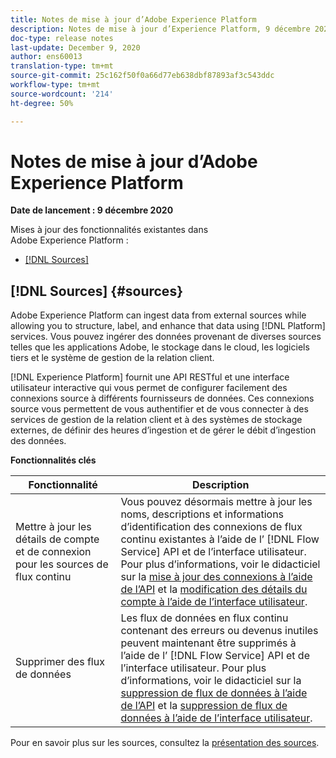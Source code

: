 ```yaml
---
title: Notes de mise à jour d’Adobe Experience Platform
description: Notes de mise à jour d’Experience Platform, 9 décembre 2020
doc-type: release notes
last-update: December 9, 2020
author: ens60013
translation-type: tm+mt
source-git-commit: 25c162f50f0a66d77eb638dbf87893af3c543ddc
workflow-type: tm+mt
source-wordcount: '214'
ht-degree: 50%

---
```



# Notes de mise à jour d’Adobe Experience Platform

**Date de lancement : 9 décembre 2020**

Mises à jour des fonctionnalités existantes dans Adobe Experience Platform :

- [[!DNL Sources]](#sources)

## [!DNL Sources] {#sources}

Adobe Experience Platform can ingest data from external sources while allowing you to structure, label, and enhance that data using [!DNL Platform] services. Vous pouvez ingérer des données provenant de diverses sources telles que les applications Adobe, le stockage dans le cloud, les logiciels tiers et le système de gestion de la relation client.

[!DNL Experience Platform] fournit une API RESTful et une interface utilisateur interactive qui vous permet de configurer facilement des connexions source à différents fournisseurs de données. Ces connexions source vous permettent de vous authentifier et de vous connecter à des services de gestion de la relation client et à des systèmes de stockage externes, de définir des heures d’ingestion et de gérer le débit d’ingestion des données.

**Fonctionnalités clés**

| Fonctionnalité | Description |
| ------- | ----------- |
| Mettre à jour les détails de compte et de connexion pour les sources de flux continu | Vous pouvez désormais mettre à jour les noms, descriptions et informations d’identification des connexions de flux continu existantes à l’aide de l’ [!DNL Flow Service] API et de l’interface utilisateur. Pour plus d’informations, voir le didacticiel sur la [mise à jour des connexions à l’aide de l’API](../../sources/tutorials/api/update.md) et la [modification des détails du compte à l’aide de l’interface utilisateur](../../sources/tutorials/ui/monitor.md). |
| Supprimer des flux de données | Les flux de données en flux continu contenant des erreurs ou devenus inutiles peuvent maintenant être supprimés à l’aide de l’ [!DNL Flow Service] API et de l’interface utilisateur. Pour plus d’informations, voir le didacticiel sur la [suppression de flux de données à l’aide de l’API](../../sources/tutorials/api/delete-dataflows.md) et la [suppression de flux de données à l’aide de l’interface utilisateur](../../sources/tutorials/ui/delete.md). |

Pour en savoir plus sur les sources, consultez la [présentation des sources](../../sources/home.md).